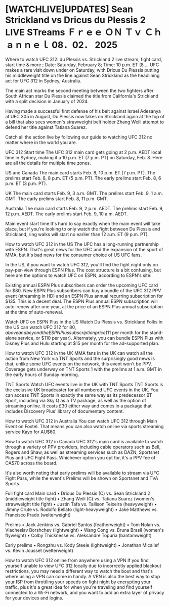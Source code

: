 # [WATCHLIVE]UPDATES] Sean Strickland vs Dricus du Plessis 2 LIVE STreams Ｆｒｅｅ ＯＮ Ｔｖ Ｃｈａｎｎｅｌ 08．02． 2025

Where to watch UFC 312: du Plessis vs. Strickland 2 live stream, fight card, start time & more ; Date: Saturday, February 8; Time: 10 p.m. ET (8 ... UFC makes a rare visit down under on Saturday, with Dricus Du Plessis putting his middleweight title on the line against Sean Strickland as the headlining act for UFC 312 in Sydney, Australia.

The main act marks the second meeting between the two fighters after South African star Du Plessis claimed the title from California's Strickland with a split decision in January of 2024.

Having made a successful first defense of his belt against Israel Adesanya at UFC 305 in August, Du Plessis now takes on Strickland again at the top of a bill that also sees women's strawweight belt holder Zhang Weili attempt to defend her title against Tatiana Suarez.

Catch all the action live by following our guide to watching UFC 312 no matter where in the world you are. 

UFC 312 Start time
The UFC 312 main card gets going at 2 p.m. AEDT local time in Sydney, making it a 10 p.m. ET (7 p.m. PT) on Saturday, Feb. 8. Here are all the details for multiple time zones.

US and Canada
The main card starts Feb. 8, 10 p.m. ET (7 p.m. PT).
The prelims start Feb. 8, 8 p.m. ET (5 p.m. PT).
The early prelims start Feb. 8, 6 p.m. ET (3 p.m. PT).

UK
The main card starts Feb. 9, 3 a.m. GMT.
The prelims start Feb. 9, 1 a.m. GMT.
The early prelims start Feb. 8, 11 p.m. GMT.

Australia
The main card starts Feb. 9, 2 p.m. AEDT.
The prelims start Feb. 9, 12 p.m. AEDT.
The early prelims start Feb. 9, 10 a.m. AEDT.

Main event start time
It's hard to say exactly when the main event will take place, but if you're looking to only watch the fight between Du Plessis and Strickland, ring walks will start no earlier than 12 a.m. ET (9 p.m. PT).

How to watch UFC 312 in the US
The UFC has a long-running partnership with ESPN. That's great news for the UFC and the expansion of the sport of MMA, but it's bad news for the consumer choice of US UFC fans.

In the US, if you want to watch UFC 312, you'll find the fight night only on pay-per-view through ESPN Plus. The cost structure is a bit confusing, but here are the options to watch UFC on ESPN, according to ESPN's site:

Existing annual ESPN Plus subscribers can order the upcoming UFC card for $80.
New ESPN Plus subscribers can buy a bundle of the UFC 312 PPV event (streaming in HD) and an ESPN Plus annual recurring subscription for $135. This is a decent deal. The ESPN Plus annual ESPN subscription will auto-renew after one year, at the price of an ESPN Plus annual subscription at the time of auto-renewal.

Watch UFC on ESPN Plus in the US
Watch Du Plessis vs. Strickland
Folks in the US can watch UFC 312 for $80, above and beyond the ESPN Plus subscription price ($11 per month for the stand-alone service, or $110 per year). Alternately, you can bundle ESPN Plus with Disney Plus and Hulu starting at $15 per month for the ad-supported plan.

How to watch UFC 312 in the UK
MMA fans in the UK can watch all the action from New York via TNT Sports and the surprisingly good news is that, unlike some UFC events on the network, this event won't be PPV. Coverage gets underway on TNT Sports 1 with the prelims at 1 a.m. GMT in the early hours of Sunday morning. 

TNT Sports
Watch UFC events live in the UK with TNT Sports
TNT Sports is the exclusive UK broadcaster for all numbered UFC events in the UK. You can access TNT Sports in exactly the same way as its predecessor BT Sport, including via Sky Q as a TV package, as well as the option of streaming online. It costs £30 either way and comes in a package that includes Discovery Plus' library of documentary content.

How to watch UFC 312 in Australia
You can watch UFC 312 through Main Event on Foxtel. That means you can also watch online via sports streaming service Kayo for AU$60. 

How to watch UFC 312 in Canada
UFC 312's main card is available to watch through a variety of PPV providers, including cable operators such as Bell, Rogers and Shaw, as well as streaming services such as DAZN, Sportsnet Plus and UFC Fight Pass. Whichever option you opt for, it's a PPV fee of CA$70 across the board. 

It's also worth noting that early prelims will be available to stream via UFC Fight Pass, while the event's Prelims will be shown on Sportsnet and TVA Sports.

Full fight card
Main card
• Dricus Du Plessis (C) vs. Sean Strickland 2 (middleweight title fight)
• Zhang Weili (C) vs. Tatiana Suarez (women's strawweight title fight)
• Justin Tafa vs. Tallison Teixeira (heavyweight)
• Jimmy Crute vs. Rodolfo Bellato (light-heavyweight)
• Jake Matthews vs. Francisco Prado (welterweight)

Prelims
• Jack Jenkins vs. Gabriel Santos (featherweight)
• Tom Nolan vs. Viacheslav Borshchev (lightweight)
• Wang Cong vs. Bruna Brasil (women's flyweight)
• Colby Thicknesse vs. Aleksandre Topuria (bantamweight)

Early prelims
• Rongzhu vs. Kody Steele (lightweight)
• Jonathan Micallef vs. Kevin Jousset (welterweight)

How to watch UFC 312 online from anywhere using a VPN
If you find yourself unable to view UFC 312 locally due to incorrectly applied blackout restrictions, you may need a different way to watch the bout and that's where using a VPN can come in handy. A VPN is also the best way to stop your ISP from throttling your speeds on fight night by encrypting your traffic, plus it's a great idea for when you're traveling and find yourself connected to a Wi-Fi network, and you want to add an extra layer of privacy for your devices and logins.
